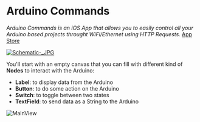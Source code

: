# Arduino Commands
*Arduino Commands is an iOS App that allows you to easily control all your Arduino based projects throught WiFi/Ethernet using HTTP Requests.* [App Store](https://apps.apple.com/us/app/arduino-commands/id1474614825)

[![Schematic-_JPG](https://user-images.githubusercontent.com/53085860/61950423-0f74e480-afae-11e9-9aba-a4c44ea940bc.jpg)](https://apps.apple.com/us/app/arduino-commands/id1474614825)

You'll start with an empty canvas that you can fill with different kind of **Nodes** to interact with the Arduino:
- **Label**: to display data from the Arduino
- **Button**: to do some action on the Arduino
- **Switch**: to toggle between two states
- **TextField**: to send data as a String to the Arduino

![MainView](https://user-images.githubusercontent.com/53085860/63841557-4f4f3300-c983-11e9-9d08-94ab39a06335.png)
